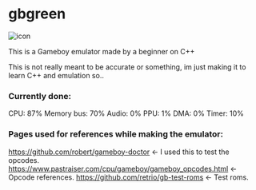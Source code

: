# gbgreen
![icon](https://github.com/user-attachments/assets/66a5f954-e847-40e0-adb7-d31022f02765)

This is a Gameboy emulator made by a beginner on C++

This is not really meant to be accurate or something, im just making it to learn C++ and emulation so..

### Currently done:

CPU: 87%
Memory bus: 70%
Audio: 0%
PPU: 1%
DMA: 0%
Timer: 10%

### Pages used for references while making the emulator:

https://github.com/robert/gameboy-doctor <- I used this to test the opcodes.
https://www.pastraiser.com/cpu/gameboy/gameboy_opcodes.html <- Opcode references.
https://github.com/retrio/gb-test-roms <- Test roms.

